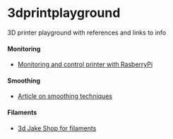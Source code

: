 # 3dprintplayground
3D printer playground with references and links to info

#### Monitoring
* [Monitoring and control printer with RasberryPi](https://github.com/guysoft/OctoPi)

#### Smoothing
* [Article on smoothing techniques](https://all3dp.com/2/pla-smoothing-a-beginner-s-guide)

#### Filaments
* [3d Jake Shop for filaments](https://www.3djake.uk/3d-printer-filaments/pla-filament-product-range) 
